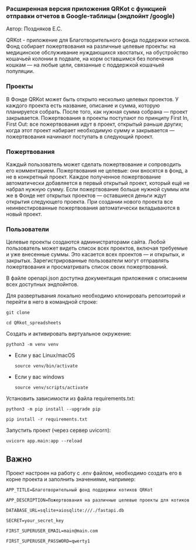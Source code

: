 ### Расширенная версия приложения QRKot с функцией отправки отчетов в Google-таблицы (эндпойнт /google)
Автор: Поздняков Е.С.

QRKot - приложение для Благотворительного фонда поддержки котиков. Фонд собирает пожертвования на различные целевые проекты: на медицинское обслуживание нуждающихся хвостатых, на обустройство кошачьей колонии в подвале, на корм оставшимся без попечения кошкам — на любые цели, связанные с поддержкой кошачьей популяции.
### Проекты
В Фонде QRKot может быть открыто несколько целевых проектов. У каждого проекта есть название, описание и сумма, которую планируется собрать. После того, как нужная сумма собрана — проект закрывается.
Пожертвования в проекты поступают по принципу First In, First Out: все пожертвования идут в проект, открытый раньше других; когда этот проект набирает необходимую сумму и закрывается — пожертвования начинают поступать в следующий проект.
### Пожертвования
Каждый пользователь может сделать пожертвование и сопроводить его комментарием. Пожертвования не целевые: они вносятся в фонд, а не в конкретный проект. Каждое полученное пожертвование автоматически добавляется в первый открытый проект, который ещё не набрал нужную сумму. Если пожертвование больше нужной суммы или же в Фонде нет открытых проектов — оставшиеся деньги ждут открытия следующего проекта. При создании нового проекта все неинвестированные пожертвования автоматически вкладываются в новый проект.
### Пользователи
Целевые проекты создаются администраторами сайта. 
Любой пользователь может видеть список всех проектов, включая требуемые и уже внесенные суммы. Это касается всех проектов — и открытых, и закрытых.
Зарегистрированные пользователи могут отправлять пожертвования и просматривать список своих пожертвований.

В файле openapi.json доступна документация приложения с описанием всех доступных эндпойнтов.

Для развертывания локально необходимо клонировать репозиторий и перейти в него в командной строке:

```
git clone 
```

```
cd QRkot_spreadsheets
```

Cоздать и активировать виртуальное окружение:

```
python3 -m venv venv
```

* Если у вас Linux/macOS

    ```
    source venv/bin/activate
    ```

* Если у вас windows

    ```
    source venv/scripts/activate
    ```

Установить зависимости из файла requirements.txt:

```
python3 -m pip install --upgrade pip
```

```
pip install -r requirements.txt
```
Запустить проект (через сервер uvicorn):

```
uvicorn app.main:app --reload
```
## Важно
Проект настроен на работу с .env файлом, необходимо создать его в корне проекта и заполнить значениями, например:
```
APP_TITLE=Благотворительный фонд поддержки котиков QRKot
```
```
APP_DESCRIPTION=Пожертвования на различные целевые проекты для котиков
```
```
DATABASE_URL=sqlite+aiosqlite:///./fastapi.db 
```
```
SECRET=your_secret_key
```
```
FIRST_SUPERUSER_EMAIL=main@main.com
```
```
FIRST_SUPERUSER_PASSWORD=qwerty1
```
